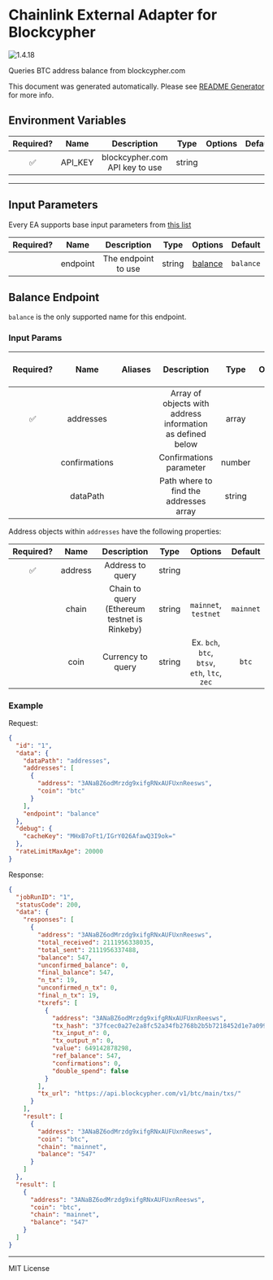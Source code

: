 # Chainlink External Adapter for Blockcypher

![1.4.18](https://img.shields.io/github/package-json/v/smartcontractkit/external-adapters-js?filename=packages/sources/blockcypher/package.json)

Queries BTC address balance from blockcypher.com

This document was generated automatically. Please see [README Generator](../../scripts#readme-generator) for more info.

## Environment Variables

| Required? |  Name   |          Description           |  Type  | Options | Default |
| :-------: | :-----: | :----------------------------: | :----: | :-----: | :-----: |
|    ✅     | API_KEY | blockcypher.com API key to use | string |         |         |

---

## Input Parameters

Every EA supports base input parameters from [this list](../../core/bootstrap#base-input-parameters)

| Required? |   Name   |     Description     |  Type  |           Options            |  Default  |
| :-------: | :------: | :-----------------: | :----: | :--------------------------: | :-------: |
|           | endpoint | The endpoint to use | string | [balance](#balance-endpoint) | `balance` |

## Balance Endpoint

`balance` is the only supported name for this endpoint.

### Input Params

| Required? |     Name      | Aliases |                        Description                         |  Type  | Options | Default  | Depends On | Not Valid With |
| :-------: | :-----------: | :-----: | :--------------------------------------------------------: | :----: | :-----: | :------: | :--------: | :------------: |
|    ✅     |   addresses   |         | Array of objects with address information as defined below | array  |         |          |            |                |
|           | confirmations |         |                  Confirmations parameter                   | number |         |   `6`    |            |                |
|           |   dataPath    |         |           Path where to find the addresses array           | string |         | `result` |            |                |

Address objects within `addresses` have the following properties:

| Required? |  Name   |                 Description                  |  Type  |                    Options                    |  Default  |
| :-------: | :-----: | :------------------------------------------: | :----: | :-------------------------------------------: | :-------: |
|    ✅     | address |               Address to query               | string |                                               |           |
|           |  chain  | Chain to query (Ethereum testnet is Rinkeby) | string |             `mainnet`, `testnet`              | `mainnet` |
|           |  coin   |              Currency to query               | string | Ex. `bch`, `btc`, `btsv`, `eth`, `ltc`, `zec` |   `btc`   |

### Example

Request:

```json
{
  "id": "1",
  "data": {
    "dataPath": "addresses",
    "addresses": [
      {
        "address": "3ANaBZ6odMrzdg9xifgRNxAUFUxnReesws",
        "coin": "btc"
      }
    ],
    "endpoint": "balance"
  },
  "debug": {
    "cacheKey": "MHxB7oFt1/IGrY026AfawQ3I9ok="
  },
  "rateLimitMaxAge": 20000
}
```

Response:

```json
{
  "jobRunID": "1",
  "statusCode": 200,
  "data": {
    "responses": [
      {
        "address": "3ANaBZ6odMrzdg9xifgRNxAUFUxnReesws",
        "total_received": 2111956338035,
        "total_sent": 2111956337488,
        "balance": 547,
        "unconfirmed_balance": 0,
        "final_balance": 547,
        "n_tx": 19,
        "unconfirmed_n_tx": 0,
        "final_n_tx": 19,
        "txrefs": [
          {
            "address": "3ANaBZ6odMrzdg9xifgRNxAUFUxnReesws",
            "tx_hash": "37fcec0a27e2a8fc52a34fb2768b2b5b7218452d1e7a099bb0f67c7e87056564",
            "tx_input_n": 0,
            "tx_output_n": 0,
            "value": 649142878298,
            "ref_balance": 547,
            "confirmations": 0,
            "double_spend": false
          }
        ],
        "tx_url": "https://api.blockcypher.com/v1/btc/main/txs/"
      }
    ],
    "result": [
      {
        "address": "3ANaBZ6odMrzdg9xifgRNxAUFUxnReesws",
        "coin": "btc",
        "chain": "mainnet",
        "balance": "547"
      }
    ]
  },
  "result": [
    {
      "address": "3ANaBZ6odMrzdg9xifgRNxAUFUxnReesws",
      "coin": "btc",
      "chain": "mainnet",
      "balance": "547"
    }
  ]
}
```

---

MIT License
